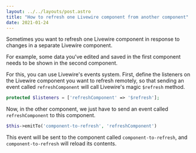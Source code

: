 ```yaml
---
layout: ../../layouts/post.astro
title: "How to refresh one Livewire component from another component"
date: 2021-01-24
---
```

Sometimes you want to refresh one Livewire component in response to changes in a separate Livewire component. 

For example, some data you've edited and saved in the first component needs to be shown in the second component. 

For this, you can use Livewire's events system. First, define the listeners on the Livewire component you want to refresh remotely, so that sending an event called `refreshComponent` will call Livewire's magic `$refresh` method. 

```php
protected $listeners = ['refreshComponent' => '$refresh'];
```

Now, in the other component, we just have to send an event called `refreshComponent` to this component. 

```php
$this->emitTo('component-to-refresh', 'refreshComponent')
```

This event will be sent to the component called `component-to-refresh`, and `component-to-refresh` will reload its contents. 